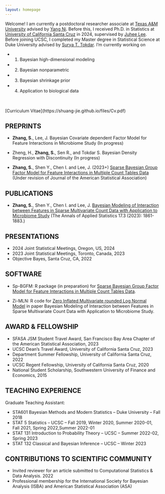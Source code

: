 ```yaml
---
layout: homepage
---
```


Welcome! I am currently a postdoctoral researcher associate at [Texas A&M University](https://stat.tamu.edu/) advised by [Yang Ni](https://nystat.github.io/yni/). Before this, I received Ph.D. in Statistics at [University of California Santa Cruz](https://www.ucsc.edu/) in 2024, supervised by [Juhee Lee](https://sites.google.com/ucsc.edu/juheelee/home?authuser=0). Before joining UCSC, I completed my Master degree in Statistical Science at Duke University advised by [Surya T. Tokdar](http://www2.stat.duke.edu/~st118/). I’m currently working on

- 1. Bayesian high-dimensional modeling
- 2. Bayesian nonparametric
- 3. Bayesian shrinkage prior 
- 4. Application to biological data
<br>
<br>
[Curriculum Vitae](https://shuang-jie.github.io/files/Cv.pdf)

## PREPRINTS

* **Zhang, S.**, Lee, J. Bayesian Covariate dependent Factor Model for Feature Interactions in Microbiome Study (In progress)

* Zheng, H., **Zhang, S.**, Sen R., and Tokdar S. Bayesian Density Regression with Discontinuity (In progress)

* **Zhang, S.**, Shen Y., Chen I. and Lee, J. (2023+) [Sparse Bayesian Group Factor Model for Feature Interactions in Multiple Count Tables Data](https://shuang-jie.github.io/files/SJ-P2.pdf) (Under revision of Journal of the American Statistical Association) 

## PUBLICATIONS

* **Zhang, S.**, Shen Y., Chen I. and Lee, J. [Bayesian Modeling of Interaction between Features in Sparse Multivariate Count Data with Application to Microbiome Study](https://projecteuclid.org/journals/annals-of-applied-statistics/volume-17/issue-3/Bayesian-modeling-of-interaction-between-features-in-sparse-multivariate-count/10.1214/22-AOAS1690.full) (The Annals of Applied Statistics 17.3 (2023): 1861-1883.)

## PRESENTATIONS

* 2024 Joint Statistical Meetings, Oregon, US, 2024
* 2023 Joint Statistical Meetings, Toronto, Canada, 2023
* Objective Bayes, Santa Cruz, CA, 2022

## SOFTWARE

* Sp-BGFM: R package (in preparation) for [Sparse Bayesian Group Factor Model for Feature Interactions in Multiple Count Tables Data](https://github.com/Zsj950708/SP-BGFM). 

* Zi-MLN:  R code for [Zero Inflated Multivariate rounded Log Normal Model](https://github.com/Zsj950708/ZI-MLN) in paper Bayesian Modeling of Interaction between Features in Sparse Multivariate Count Data with Application to Microbiome Study. 

## AWARD & FELLOWSHIP

* SFASA JSM Student Travel Award, San Francisco Bay Area Chapter of the American Statistical Association, 2023
* UCSC Dean’s Travel Award, University of California Santa Cruz, 2023
* Department Summer Fellowship, University of California Santa Cruz, 2022
* UCSC Regent Fellowship, University of California Santa Cruz, 2020
* National Student Scholarship, Southwestern University of Finance and Economics, 2015

 
## TEACHING EXPERIENCE

Graduate Teaching Assistant:
* STA601 Bayesian Methods and Modern Statistics – Duke University – Fall 2018
* STAT 5 Statistics – UCSC – Fall 2019, Winter 2020, Summer 2020-01, Fall 2021, Spring 2022,Summer 2022-01
* STAT 131 Introduction to Probability Theory – UCSC – Summer 2022-02, Spring 2023
* STAT 132 Classical and Bayesian Inference – UCSC – Winter 2023
  
## CONTRIBUTIONS TO SCIENTIFIC COMMUNITY
* Invited reviewer for an article submitted to Computational Statistics & Data Analysis. 2022
* Professional membership for the International Society for Bayesian Analysis (ISBA) and American Statistical Association (ASA)





